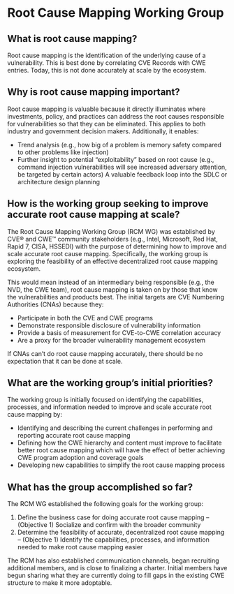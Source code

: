 # Root Cause Mapping Working Group

## What is root cause mapping?
Root cause mapping is the identification of the underlying cause of a vulnerability. This is best done by correlating CVE Records with CWE entries. Today, this is not done accurately at scale by the ecosystem.
 
## Why is root cause mapping important?
Root cause mapping is valuable because it directly illuminates where investments, policy, and practices can address the root causes responsible for vulnerabilities so that they can be eliminated. This applies to both industry and government decision makers. Additionally, it enables:
- Trend analysis (e.g., how big of a problem is memory safety compared to other problems like injection)
- Further insight to potential “exploitability” based on root cause (e.g., command injection vulnerabilities will see increased adversary attention, be targeted by certain actors)
A valuable feedback loop into the SDLC or architecture design planning
 
## How is the working group seeking to improve accurate root cause mapping at scale?
The Root Cause Mapping Working Group (RCM WG) was established by CVE® and CWE™ community stakeholders (e.g., Intel, Microsoft, Red Hat, Rapid 7, CISA, HSSEDI) with the purpose of determining how to improve and scale accurate root cause mapping. Specifically, the working group is exploring the feasibility of an effective decentralized root cause mapping ecosystem.
 
This would mean instead of an intermediary being responsible (e.g., the NVD, the CWE team), root cause mapping is taken on by those that know the vulnerabilities and products best. The initial targets are CVE Numbering Authorities (CNAs) because they:
- Participate in both the CVE and CWE programs
- Demonstrate responsible disclosure of vulnerability information
- Provide a basis of measurement for CVE-to-CWE correlation accuracy
- Are a proxy for the broader vulnerability management ecosystem
 
If CNAs can’t do root cause mapping accurately, there should be no expectation that it can be done at scale.
 
## What are the working group’s initial priorities?
The working group is initially focused on identifying the capabilities, processes, and information needed to improve and scale accurate root cause mapping by:
- Identifying and describing the current challenges in performing and reporting accurate root cause mapping
- Defining how the CWE hierarchy and content must improve to facilitate better root cause mapping which will have the effect of better achieving CWE program adoption and coverage goals
- Developing new capabilities to simplify the root cause mapping process
 
## What has the group accomplished so far?
The RCM WG established the following goals for the working group:
1. Define the business case for doing accurate root cause mapping
– (Objective 1) Socialize and confirm with the broader community
2. Determine the feasibility of accurate, decentralized root cause mapping
– (Objective 1) Identify the capabilities, processes, and information needed to make root cause mapping easier
 
The RCM has also established communication channels, began recruiting additional members, and is close to finalizing a charter. Initial members have begun sharing what they are currently doing to fill gaps in the existing CWE structure to make it more adoptable.
